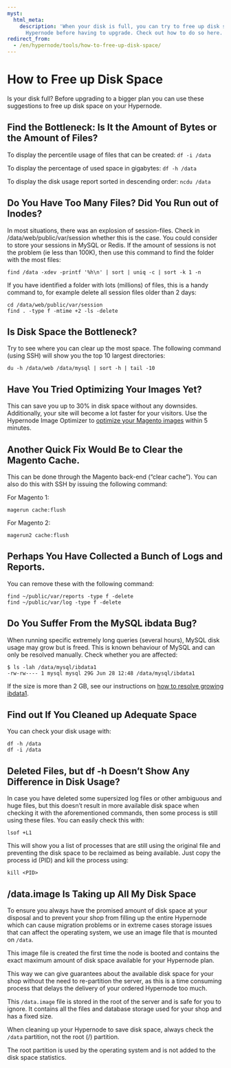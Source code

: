 ```yaml
---
myst:
  html_meta:
    description: 'When your disk is full, you can try to free up disk space on your
      Hypernode before having to upgrade. Check out how to do so here. '
redirect_from:
  - /en/hypernode/tools/how-to-free-up-disk-space/
---
```


<!-- source: https://support.hypernode.com/en/hypernode/tools/how-to-free-up-disk-space/ -->

# How to Free up Disk Space

Is your disk full? Before upgrading to a bigger plan you can use these suggestions to free up disk space on your Hypernode.

## Find the Bottleneck: Is It the Amount of Bytes or the Amount of Files?

To display the percentile usage of files that can be created: `df -i /data`

To display the percentage of used space in gigabytes: `df -h /data`

To display the disk usage report sorted in descending order: `ncdu /data`

## Do You Have Too Many Files? Did You Run out of Inodes?

In most situations, there was an explosion of session-files. Check in /data/web/public/var/session whether this is the case. You could consider to store your sessions in MySQL or Redis. If the amount of sessions is not the problem (ie less than 100K), then use this command to find the folder with the most files:

```nginx
find /data -xdev -printf '%h\n' | sort | uniq -c | sort -k 1 -n
```

If you have identified a folder with lots (millions) of files, this is a handy command to, for example delete all session files older than 2 days:

```nginx
cd /data/web/public/var/session
find . -type f -mtime +2 -ls -delete
```

## Is Disk Space the Bottleneck?

Try to see where you can clear up the most space. The following command (using SSH) will show you the top 10 largest directories:

```nginx
du -h /data/web /data/mysql | sort -h | tail -10
```

## Have You Tried Optimizing Your Images Yet?

This can save you up to 30% in disk space without any downsides. Additionally, your site will become a lot faster for your visitors. Use the Hypernode Image Optimizer to [optimize your Magento images](https://support.hypernode.com/knowledgebase/magento-image-optimization-howto/) within 5 minutes.

## Another Quick Fix Would Be to Clear the Magento Cache.

This can be done through the Magento back-end (“clear cache”). You can also do this with SSH by issuing the following command:

For Magento 1:

```nginx
magerun cache:flush
```

For Magento 2:

```nginx
magerun2 cache:flush
```

## Perhaps You Have Collected a Bunch of Logs and Reports.

You can remove these with the following command:

```nginx
find ~/public/var/reports -type f -delete
find ~/public/var/log -type f -delete
```

## Do You Suffer From the MySQL ibdata Bug?

When running specific extremely long queries (several hours), MySQL disk usage may grow but is freed. This is known behaviour of MySQL and can only be resolved manually. Check whether you are affected:

```nginx
$ ls -lah /data/mysql/ibdata1
-rw-rw---- 1 mysql mysql 29G Jun 28 12:48 /data/mysql/ibdata1
```

If the size is more than 2 GB, see our instructions on [how to resolve growing ibdata1](https://support.hypernode.com/knowledgebase/free-diskspace-ibdata1/).

## Find out If You Cleaned up Adequate Space

You can check your disk usage with:

```nginx
df -h /data
df -i /data
```

## Deleted Files, but df -h Doesn’t Show Any Difference in Disk Usage?

In case you have deleted some supersized log files or other ambiguous and huge files, but this doesn’t result in more available disk space when checking it with the aforementioned commands, then some process is still using these files. You can easily check this with:

```nginx
lsof +L1
```

This will show you a list of processes that are still using the original file and preventing the disk space to be reclaimed as being available. Just copy the process id (PID) and kill the process using:

```nginx
kill <PID>
```

## /data.image Is Taking up All My Disk Space

To ensure you always have the promised amount of disk space at your disposal and to prevent your shop from filling up the entire Hypernode which can cause migration problems or in extreme cases storage issues that can affect the operating system, we use an image file that is mounted on `/data`.

This image file is created the first time the node is booted and contains the exact maximum amount of disk space available for your Hypernode plan.

This way we can give guarantees about the available disk space for your shop without the need to re-partition the server, as this is a time consuming process that delays the delivery of your ordered Hypernode too much.

This `/data.image` file is stored in the root of the server and is safe for you to ignore. It contains all the files and database storage used for your shop and has a fixed size.

When cleaning up your Hypernode to save disk space, always check the `/data` partition, not the root (/) partition.

The root partition is used by the operating system and is not added to the disk space statistics.
